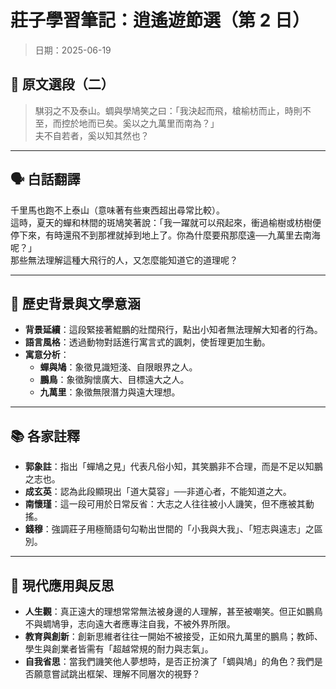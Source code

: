 # 莊子學習筆記：逍遙遊節選（第 2 日）
> 日期：2025-06-19

## 📜 原文選段（二）

> 騏羽之不及泰山。蜩與學鳩笑之曰：「我決起而飛，槍榆枋而止，時則不至，而控於地而已矣。奚以之九萬里而南為？」  
> 夫不自若者，奚以知其然也？

---

## 🗣 白話翻譯

千里馬也跑不上泰山（意味著有些東西超出尋常比較）。  
這時，夏天的蟬和林間的斑鳩笑著說：「我一躍就可以飛起來，衝過榆樹或枋樹便停下來，有時還飛不到那裡就掉到地上了。你為什麼要飛那麼遠──九萬里去南海呢？」  
那些無法理解這種大飛行的人，又怎麼能知道它的道理呢？

---

## 🏺 歷史背景與文學意涵

- **背景延續**：這段緊接著鯤鵬的壯闊飛行，點出小知者無法理解大知者的行為。
- **語言風格**：透過動物對話進行寓言式的諷刺，使哲理更加生動。
- **寓意分析**：
  - **蟬與鳩**：象徵見識短淺、自限眼界之人。
  - **鵬鳥**：象徵胸懷廣大、目標遠大之人。
  - **九萬里**：象徵無限潛力與遠大理想。

---

## 📚 各家註釋

- **郭象註**：指出「蟬鳩之見」代表凡俗小知，其笑鵬非不合理，而是不足以知鵬之志也。
- **成玄英**：認為此段顯現出「道大莫容」──非道心者，不能知道之大。
- **南懷瑾**：這一段可用於日常反省：大志之人往往被小人譏笑，但不應被其動搖。
- **錢穆**：強調莊子用極簡語句勾勒出世間的「小我與大我」、「短志與遠志」之區別。

---

## 🧭 現代應用與反思

- **人生觀**：真正遠大的理想常常無法被身邊的人理解，甚至被嘲笑。但正如鵬鳥不與蜩鳩爭，志向遠大者應專注自我，不被外界所限。
- **教育與創新**：創新思維者往往一開始不被接受，正如飛九萬里的鵬鳥；教師、學生與創業者皆需有「超越常規的耐力與志氣」。
- **自我省思**：當我們譏笑他人夢想時，是否正扮演了「蜩與鳩」的角色？我們是否願意嘗試跳出框架、理解不同層次的視野？
